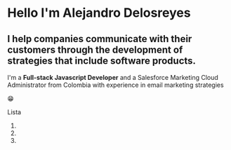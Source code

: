 # Hello I'm Alejandro Delosreyes
## I help companies communicate with their customers through the development of strategies that include software products.

I'm a **Full-stack Javascript Developer** and a Salesforce Marketing Cloud Administrator from Colombia with experience in email marketing strategies

😁

Lista

1.
2.
3.

